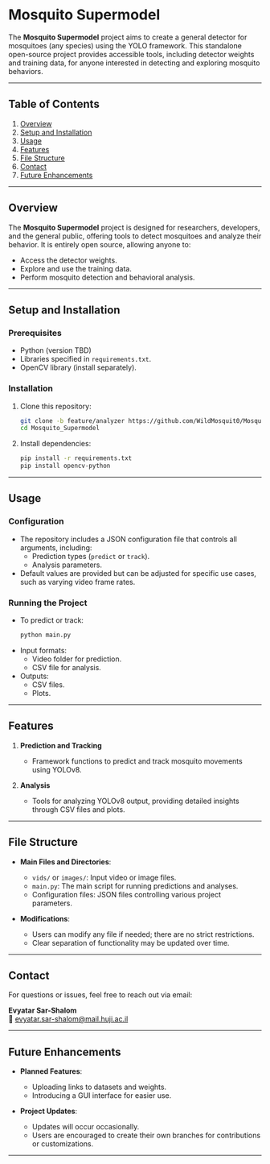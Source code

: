 
# Mosquito Supermodel

The **Mosquito Supermodel** project aims to create a general detector for mosquitoes (any species) using the YOLO framework. This standalone open-source project provides accessible tools, including detector weights and training data, for anyone interested in detecting and exploring mosquito behaviors.

---

## Table of Contents
1. [Overview](#overview)
2. [Setup and Installation](#setup-and-installation)
3. [Usage](#usage)
4. [Features](#features)
5. [File Structure](#file-structure)
6. [Contact](#contact)
7. [Future Enhancements](#future-enhancements)

---

## Overview

The **Mosquito Supermodel** project is designed for researchers, developers, and the general public, offering tools to detect mosquitoes and analyze their behavior. It is entirely open source, allowing anyone to:
- Access the detector weights.
- Explore and use the training data.
- Perform mosquito detection and behavioral analysis.

---

## Setup and Installation

### Prerequisites
- Python (version TBD)
- Libraries specified in `requirements.txt`.
- OpenCV library (install separately).

### Installation
1. Clone this repository:
   ```bash
   git clone -b feature/analyzer https://github.com/WildMosquit0/Mosquito_Supermodel.git
   cd Mosquito_Supermodel
   ```
2. Install dependencies:
   ```bash
   pip install -r requirements.txt
   pip install opencv-python
   ```

---

## Usage

### Configuration
- The repository includes a JSON configuration file that controls all arguments, including:
  - Prediction types (`predict` or `track`).
  - Analysis parameters.
- Default values are provided but can be adjusted for specific use cases, such as varying video frame rates.

### Running the Project
- To predict or track:
  ```bash
  python main.py
  ```
- Input formats:
  - Video folder for prediction.
  - CSV file for analysis.
- Outputs:
  - CSV files.
  - Plots.

---

## Features

1. **Prediction and Tracking**
   - Framework functions to predict and track mosquito movements using YOLOv8.

2. **Analysis**
   - Tools for analyzing YOLOv8 output, providing detailed insights through CSV files and plots.

---

## File Structure

- **Main Files and Directories**:
  - `vids/` or `images/`: Input video or image files.
  - `main.py`: The main script for running predictions and analyses.
  - Configuration files: JSON files controlling various project parameters.

- **Modifications**:
  - Users can modify any file if needed; there are no strict restrictions.
  - Clear separation of functionality may be updated over time.

---

## Contact

For questions or issues, feel free to reach out via email:

**Evyatar Sar-Shalom**  
📧 [evyatar.sar-shalom@mail.huji.ac.il](mailto:evyatar.sar-shalom@mail.huji.ac.il)

---

## Future Enhancements

- **Planned Features**:
  - Uploading links to datasets and weights.
  - Introducing a GUI interface for easier use.

- **Project Updates**:
  - Updates will occur occasionally.
  - Users are encouraged to create their own branches for contributions or customizations.

---
